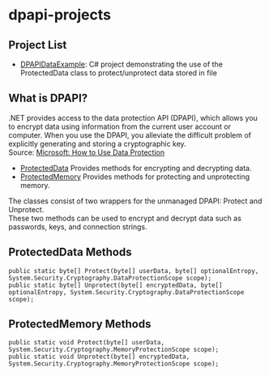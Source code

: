 # dpapi-projects
## Project List
- [DPAPIDataExample](https://github.com/toneillcodes/dpapi-projects/tree/main/DPAPIDataExample): C# project demonstrating the use of the ProtectedData class to protect/unprotect data stored in file

## What is DPAPI?
.NET provides access to the data protection API (DPAPI), which allows you to encrypt data using information from 
the current user account or computer. When you use the DPAPI, you alleviate the difficult problem of explicitly 
generating and storing a cryptographic key.  
Source: [Microsoft: How to Use Data Protection](https://learn.microsoft.com/en-us/dotnet/standard/security/how-to-use-data-protection)

- [ProtectedData](https://learn.microsoft.com/en-us/dotnet/api/system.security.cryptography.protecteddata?view=netframework-4.8.1) Provides methods for encrypting and decrypting data.
- [ProtectedMemory](https://learn.microsoft.com/en-us/dotnet/api/system.security.cryptography.protectedmemory?view=netframework-4.8.1) Provides methods for protecting and unprotecting memory.

The classes consist of two wrappers for the unmanaged DPAPI: Protect and Unprotect.  
These two methods can be used to encrypt and decrypt data such as passwords, keys, and connection strings.

## ProtectedData Methods
```
public static byte[] Protect(byte[] userData, byte[] optionalEntropy, System.Security.Cryptography.DataProtectionScope scope);  
public static byte[] Unprotect(byte[] encryptedData, byte[] optionalEntropy, System.Security.Cryptography.DataProtectionScope scope);
```

## ProtectedMemory Methods
```
public static void Protect(byte[] userData, System.Security.Cryptography.MemoryProtectionScope scope);  
public static void Unprotect(byte[] encryptedData, System.Security.Cryptography.MemoryProtectionScope scope);
```
